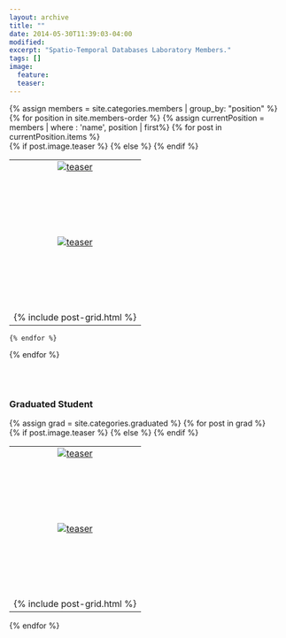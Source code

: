 ```yaml
---
layout: archive
title: ""
date: 2014-05-30T11:39:03-04:00
modified:
excerpt: "Spatio-Temporal Databases Laboratory Members."
tags: []
image:
  feature:
  teaser:
---
```


<div class="tiles">
{% assign members = site.categories.members | group_by: "position" %}
{% for position in site.members-order %}
	{% assign currentPosition = members | where : 'name', position | first%}
	{% for post in currentPosition.items %}
		<div class="tile">
		<table>
				{% if post.image.teaser %}
				<tr>
				<td align="center">
					<a href="{{ site.baseurl }}{{ post.url }}">
					<div style="height: 130px; width: 200px; overflow: hidden;"><img src="{{ site.baseurl }}/images/{{ post.image.teaser }}" alt="teaser" itemprop="image"></div>
					</a>
				</td>
				</tr>
				{% else %}
				<tr>
				<td align="center">
					<a href="{{ site.baseurl }}{{ post.url }}">
						<div style="height: 130px; width: 200px; overflow: hidden;"><img src="{{ site.baseurl }}/images/{{ site.teaser }}" alt="teaser" itemprop="image"></div>
					</a>
				</td>
				</tr>
				{% endif %}
				<tr><td align="center">{% include post-grid.html %}</td></tr>
		</table>
	</div>
		
	{% endfor %}
	
		
{% endfor %}
</div><!-- /.tiles -->


<div class="tiles">
</br> </br> <h3> Graduated Student </h3>
{% assign grad = site.categories.graduated %}
{% for post in grad %}
<div class="tile">
		<table>
				{% if post.image.teaser %}
				<tr>
				<td align="center">
					<a href="{{ site.baseurl }}{{ post.url }}">
					<div style="height: 130px; width: 200px; overflow: hidden;"><img src="{{ site.baseurl }}/images/{{ post.image.teaser }}" alt="teaser" itemprop="image"></div>
					</a>
				</td>
				</tr>
				{% else %}
				<tr>
				<td align="center">
					<a href="{{ site.baseurl }}{{ post.url }}">
						<div style="height: 130px; width: 200px; overflow: hidden;"><img src="{{ site.baseurl }}/images/{{ site.teaser }}" alt="teaser" itemprop="image"></div>
					</a>
				</td>
				</tr>
				{% endif %}
				<tr><td align="center">{% include post-grid.html %}</td></tr>
		</table>
	</div>
{% endfor %}


</div><!-- /.tiles -->

